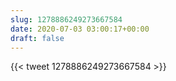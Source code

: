 ```yaml
---
slug: 1278886249273667584
date: 2020-07-03 03:00:17+00:00
draft: false
---
```


{{< tweet 1278886249273667584 >}}
